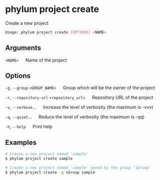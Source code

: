# phylum project create

Create a new project

```sh
Usage: phylum project create [OPTIONS] <NAME>
```

## Arguments

`<NAME>`
&emsp; Name of the project

## Options

`-g`, `--group` `<GROUP_NAME>`
&emsp; Group which will be the owner of the project

`-r`, `--repository-url` `<repository_url>`
&emsp; Repository URL of the project

`-v`, `--verbose`...
&emsp; Increase the level of verbosity (the maximum is -vvv)

`-q`, `--quiet`...
&emsp; Reduce the level of verbosity (the maximum is -qq)

`-h`, `--help`
&emsp; Print help

## Examples

```sh
# Create a new project named 'sample'
$ phylum project create sample

# Create a new project named 'sample' owned by the group 'sGroup'
$ phylum project create -g sGroup sample
```
